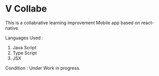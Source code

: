 # V Collabe

This is a collabrative learning improvement Mobile app based on react-native. 

Languages Used :

1. Java Script
2. Type Script
3. JSX

Condition : Under Work in progress.
